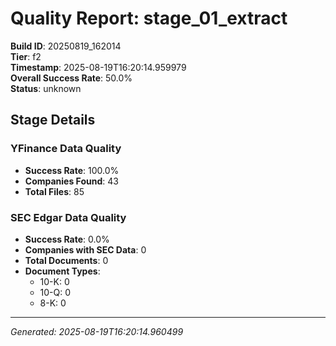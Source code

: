 # Quality Report: stage_01_extract

**Build ID**: 20250819_162014  
**Tier**: f2  
**Timestamp**: 2025-08-19T16:20:14.959979  
**Overall Success Rate**: 50.0%  
**Status**: unknown

## Stage Details

### YFinance Data Quality

- **Success Rate**: 100.0%
- **Companies Found**: 43
- **Total Files**: 85

### SEC Edgar Data Quality

- **Success Rate**: 0.0%
- **Companies with SEC Data**: 0
- **Total Documents**: 0
- **Document Types**:
  - 10-K: 0
  - 10-Q: 0
  - 8-K: 0

---
*Generated: 2025-08-19T16:20:14.960499*
